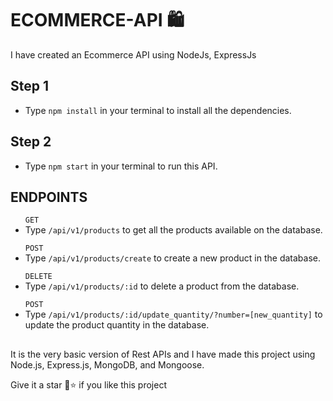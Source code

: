 # ECOMMERCE-API 🛍

I have created an Ecommerce API using NodeJs, ExpressJs

<h2>Step 1</h2>
<ul>
<li>Type <code>npm install</code> in your terminal to install all the dependencies.</li>
</ul>

<h2>Step 2</h2>
<ul>
<li>Type <code>npm start</code> in your terminal to run this API.</li>
</ul>

<h2>ENDPOINTS</h2>
<ul>
<code>GET</code>
<li>Type <code>/api/v1/products</code> to get all the products available on the database.</li>
</ul>


<ul>
<code>POST</code>
<li>Type <code>/api/v1/products/create</code> to create a new product in the database.</li>
</ul>

<ul>
<code>DELETE</code>
<li>Type <code>/api/v1/products/:id</code> to delete a product from the database.</li>
</ul>

<ul>
<code>POST</code>
<li>Type <code>/api/v1/products/:id/update_quantity/?number=[new_quantity]</code> to update the product quantity in the database.</li>
</ul>

<h2></h2>
<p>It is the very basic version of Rest APIs and I have made this project using Node.js, Express.js, MongoDB, and Mongoose.</p>

<p>Give it a star 💫⭐ if you like this project</p>
